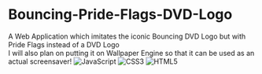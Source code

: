 # Bouncing-Pride-Flags-DVD-Logo

A Web Application which imitates the iconic Bouncing DVD Logo but with Pride Flags instead of a DVD Logo <br>
I will also plan on putting it on Wallpaper Engine so that it can be used as an actual screensaver! 
![JavaScript](https://img.shields.io/badge/javascript-%23323330.svg?style=for-the-badge&logo=javascript&logoColor=%23F7DF1E)
![CSS3](https://img.shields.io/badge/css3-%231572B6.svg?style=for-the-badge&logo=css3&logoColor=white)
![HTML5](https://img.shields.io/badge/html5-%23E34F26.svg?style=for-the-badge&logo=html5&logoColor=white)
